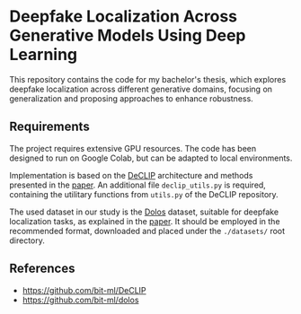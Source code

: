 # Deepfake Localization Across Generative Models Using Deep Learning

This repository contains the code for my bachelor's thesis, which explores deepfake localization across different generative domains, focusing on generalization and proposing approaches to enhance robustness.

## Requirements

The project requires extensive GPU resources. The code has been designed to run on Google Colab, but can be adapted to local environments.

Implementation is based on the [DeCLIP](https://github.com/bit-ml/DeCLIP) architecture and methods presented in the [paper](https://arxiv.org/abs/2409.08849). An additional file `declip_utils.py` is required, containing the utilitary functions from `utils.py` of the DeCLIP repository.

The used dataset in our study is the [Dolos](https://github.com/bit-ml/dolos) dataset, suitable for deepfake localization tasks, as explained in the [paper](https://arxiv.org/abs/2311.04584). It should be employed in the recommended format, downloaded and placed under the `./datasets/` root directory.

## References

- https://github.com/bit-ml/DeCLIP
- https://github.com/bit-ml/dolos